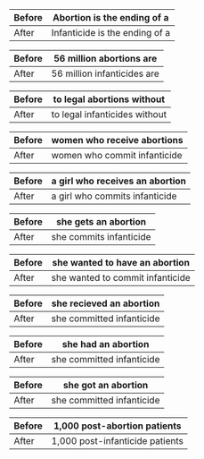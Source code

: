 
| Before | Abortion is the ending of a      |
|--------|----------------------------------|
| After  | Infanticide is the ending of a   |


| Before | 56 million abortions are         |
|--------|----------------------------------|
| After  | 56 million infanticides are      |


| Before | to legal abortions without       |
|--------|----------------------------------|
| After  | to legal infanticides without    |


| Before | women who receive abortions      |
|--------|----------------------------------|
| After  | women who commit infanticide     |


| Before | a girl who receives an abortion  |
|--------|----------------------------------|
| After  | a girl who commits infanticide   |


| Before | she gets an abortion             |
|--------|----------------------------------|
| After  | she commits infanticide          |


| Before | she wanted to have an abortion   |
|--------|----------------------------------|
| After  | she wanted to commit infanticide |


| Before | she recieved an abortion         |
|--------|----------------------------------|
| After  | she committed infanticide        |


| Before | she had an abortion              |
|--------|----------------------------------|
| After  | she committed infanticide        |


| Before | she got an abortion              |
|--------|----------------------------------|
| After  | she committed infanticide        |


| Before | 1,000 post-abortion patients     |
|--------|----------------------------------|
| After  | 1,000 post-infanticide patients  |
